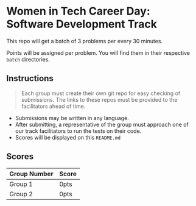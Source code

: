 # Women in Tech Career Day: Software Development Track

This repo will get a batch of 3 problems per every 30 minutes.

Points will be assigned per problem. You will find them in their respective `batch` directories.

## Instructions

> Each group must create their own git repo for easy checking of submissions. The links to these repos must be provided to the facilitators ahead of time.

- Submissions may be written in any language.
- After submitting, a representative of the group must approach one of our track facilitators to run the tests on their code.
- Scores will be displayed on this `README.md`

## Scores

| Group Number | Score |
| --- | --- |
| Group 1 | 0pts |
| Group 2 | 0pts |

